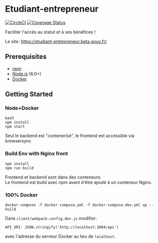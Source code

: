 # Etudiant-entrepreneur
[![CircleCI](https://circleci.com/gh/sgmap/etudiant-entrepreneur.svg?style=shield)](https://circleci.com/gh/sgmap/etudiant-entrepreneur)
[![Coverage Status](https://coveralls.io/repos/github/sgmap/etudiant-entrepreneur/badge.svg?branch=master)](https://coveralls.io/github/sgmap/etudiant-entrepreneur?branch=master)

Faciliter l'accès au statut et à ses bénéfices !

Le site: https://etudiant-entrepreneur.beta.gouv.fr/

## Prerequisites

* [npm](https://www.npmjs.com/)
* [Node.js](http://nodejs.org) (6.0+)
* [Docker](https://www.docker.com/)

## Getting Started

### Node+Docker

```
bash
npm install
npm start
```
Seul le backend est "contenerisé", le frontend est accessible via browsersync
### Build Env with Nginx front

```
npm install
npm run build
```
Frontend et backend sont dans des conteneurs.  
Le frontend est build avec npm avant d'être ajouté à un conteneur Nginx.
### 100% Docker

```
docker-compose -f docker-compose.yml -f docker-compose.dev.yml up --build
```
Dans `client/webpack.config.dev.js` modifier:

```
API_URI: JSON.stringify('http://localhost:3004/api')
```

avec l'adresse du serveur Docker au lieu de `localhost`.
